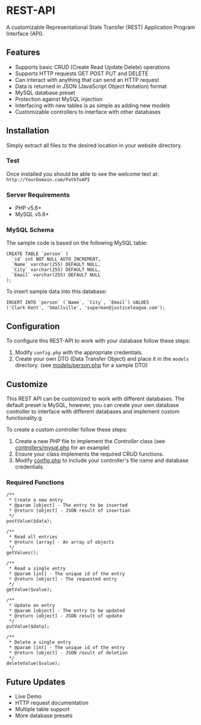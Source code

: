# REST-API

A customizable Representational State Transfer (REST) Application Program Interface (API). 

## Features

* Supports basic CRUD (Create Read Update Delete) operations
* Supports HTTP requests GET POST PUT and DELETE
* Can interact with anything that can send an HTTP request
* Data is returned in JSON (JavaScript Object Notation) format
* MySQL database preset
* Protection against MySQL injection
* Interfacing with new tables is as simple as adding new models
* Customizable controllers to interface with other databases 

## Installation

Simply extract all files to the desired location in your website directory.

### Test
Once installed you should be able to see the welcome text at: `http://YourDomain.com/PathToAPI`

### Server Requirements

* PHP v5.6+
* MySQL v5.6+

### MySQL Schema

The sample code is based on the following MySQL table:

```
CREATE TABLE `person` (
  `id` int NOT NULL AUTO_INCREMENT,
  `Name` varchar(255) DEFAULT NULL,
  `City` varchar(255) DEFAULT NULL,
  `Email` varchar(255) DEFAULT NULL
);
```

To insert sample data into this database:

```
INSERT INTO `person` (`Name`, `City`, `Email`) VALUES
('Clark Kent', 'Smallville', 'superman@justiceleague.com');
```


## Configuration

To configure this REST-API to work with your database follow these steps:

1. Modify `config.php` with the appropriate credentials. 
2. Create your own DTO (Data Transfer Object) and place it in the `models` directory. (see [models/person.php]( https://github.com/maxcarter/REST-API/blob/master/models/person.php) for a sample DTO) 


## Customize

This REST API can be customized to work with different databases. The default preset is MySQL, however, you can create your own database controller to interface with different databases and implement custom functionality.g

To create a custom controller follow these steps:

1. Create a new PHP file to implement the *Controller* class (see [controllers/mysql.php](https://github.com/maxcarter/REST-API/blob/master/controllers/mysql.php) for an example)
2. Ensure your class implements the required CRUD functions.
3. Modify [config.php](https://github.com/maxcarter/REST-API/blob/master/config/config.php) to include your controller's file name and database credentials. 

### Required Functions
```
/**
 * Create a new entry
 * @param [object] - The entry to be inserted
 * @return [object] - JSON result of insertion
 */
postValue($data);

/**
 * Read all entries
 * @return [array] - An array of objects 
 */
getValues();

/**
 * Read a single entry
 * @param [int] - The unique id of the entry
 * @return [object] - The requested entry
 */
getValue($value);

/**
 * Update an entry
 * @param [object] - The entry to be updated
 * @return [object] - JSON result of update
 */
putValue($data);

/**
 * Delete a single entry
 * @param [int] - The unique id of the entry
 * @return [object] - JSON result of deletion
 */
deleteValue($value);

```

## Future Updates

* Live Demo
* HTTP request documentation
* Multiple table support
* More database presets
